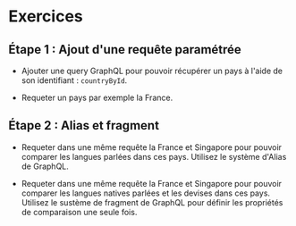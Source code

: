 # Exercices

## Étape 1 : Ajout d'une requête paramétrée


- Ajouter une query GraphQL pour pouvoir récupérer un pays à l'aide de son identifiant : `countryById`. 

- Requeter un pays par exemple la France.

## Étape 2 : Alias et fragment

- Requeter dans une même requête la France et Singapore pour pouvoir comparer les langues parlées dans ces pays. 
Utilisez le système d'Alias de GraphQL.

- Requeter dans une même requête la France et Singapore pour pouvoir comparer les langues natives parlées et les devises dans ces pays. 
Utilisez le sustème de fragment de GraphQL pour définir les propriétés de comparaison une seule fois.


